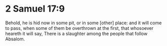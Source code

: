 # 2 Samuel 17:9

Behold, he is hid now in some pit, or in some [other] place: and it will come to pass, when some of them be overthrown at the first, that whosoever heareth it will say, There is a slaughter among the people that follow Absalom.
